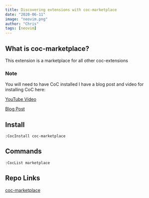 ```yaml
---
title: Discovering extensions with coc-marketplace
date: "2020-06-11"
image: "neovim.png"
author: "Chris"
tags: [neovim]
---
```


## What is coc-marketplace?

This extension is a marketplace for all other coc-extensions

### Note

You will need to have CoC installed I have a blog post and video for installing CoC here:

[YouTube Video](https://www.youtube.com/watch?v=OXEVhnY621M)

[Blog Post](https://www.chrisatmachine.com/Neovim/04-vim-coc/)

## Install

```
:CocInstall coc-marketplace
```

## Commands

```
:CocList marketplace
```

## Repo Links

[coc-marketplace](https://github.com/fannheyward/coc-marketplace)
